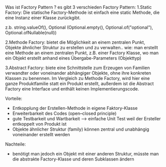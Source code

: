 Was ist Factory Pattern ?
es gibt 3 verschieden Factory Pattern:
1.Static Factory: Die statische Factory-Methode ist einfach eine static Methode,
die eine Instanz einer Klasse zurückgibt.

 z.b. string.valueOf(), Optional (Optional.empty(), Optional.of("optional"), Optional.ofNullable(null))

2.Methode Factory: bietet die Möglichkeit an einem zentralen Punkt, Objekte ähnlicher Struktur zu erstellen und zu
verwalten.. wie: man erstellt eine Methode an einem zentralen Punkt, z.B. einer Factory Klasse,
                 wo man ein Objekt erstellt anhand eines Übergabe-Parameters (Objekttyp)

3.Abstract Factory: biete eine Schnittstelle zum Erzeugen von Familien verwandter oder voneinander abhängiger Objekte,
ohne ihre konkreten Klassen zu benennen. Im Vergleich zu Methode Factory, wird hier eine ganze Produktfamilie statt
ein Produkt erstellt, außerdem ist die Abstract Factory eine Interface und enthält keinen Implementierungscode.



Vorteile:
- Entkopplung der Erstellen-Methode in eigene Faktory-Klasse
- Erweiterbarkeit des Codes (open–closed principle)
- gute Testbarkeit und Wartbarkeit
  --> einfache Unit Test weil der Ersteller entkoppelt von Produkt ist
- Objekte ähnlicher Struktur (family) können zentral und unabhängig voneinander
 erstellt werden


Nachteile:
- benötigt man jedoch ein Objekt mit einer anderen Struktur,
müsste man die abstrakte Factory-Klasse und deren Subklassen ändern


